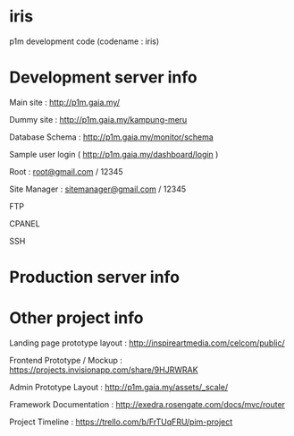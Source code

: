 iris
====
p1m development code (codename : iris)

Development server info
=============
Main site : http://p1m.gaia.my/

Dummy site : http://p1m.gaia.my/kampung-meru

Database Schema : http://p1m.gaia.my/monitor/schema

Sample user login ( http://p1m.gaia.my/dashboard/login )

Root : root@gmail.com / 12345

Site Manager : sitemanager@gmail.com / 12345

FTP


CPANEL


SSH


Production server info
================


Other project info
=====

Landing page prototype layout : http://inspireartmedia.com/celcom/public/

Frontend Prototype / Mockup : https://projects.invisionapp.com/share/9HJRWRAK

Admin Prototype Layout : http://p1m.gaia.my/assets/_scale/

Framework Documentation : http://exedra.rosengate.com/docs/mvc/router

Project Timeline : https://trello.com/b/FrTUqFRU/pim-project






